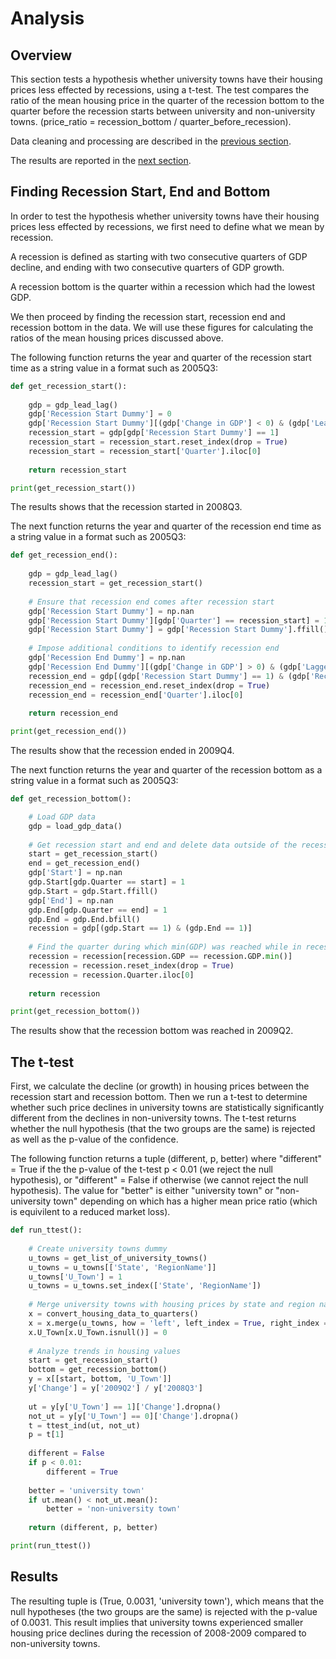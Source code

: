 # Analysis

## Overview 
This section tests a hypothesis whether university towns have their housing prices less effected by recessions, using a t-test. The test compares the ratio of the mean housing price in the quarter of the recession bottom to the quarter before the recession starts between university and non-university towns. (price_ratio = recession_bottom / quarter_before_recession).

Data cleaning and processing are described in the [previous section](https://eagronin.github.io/university-towns-prepare/).

The results are reported in the [next section](https://eagronin.github.io/university-towns-report/).

## Finding Recession Start, End and Bottom

In order to test the hypothesis whether university towns have their housing prices less effected by recessions, we first need to define what we mean by recession. 

A recession is defined as starting with two consecutive quarters of GDP decline, and ending with two consecutive quarters of GDP growth.  

A recession bottom is the quarter within a recession which had the lowest GDP.

We then proceed by finding the recession start, recession end and recession bottom in the data.  We will use these figures for calculating the ratios of the mean housing prices discussed above.

The following function returns the year and quarter of the recession start time as a string value in a format such as 2005Q3:

```python
def get_recession_start():
    
    gdp = gdp_lead_lag()
    gdp['Recession Start Dummy'] = 0
    gdp['Recession Start Dummy'][(gdp['Change in GDP'] < 0) & (gdp['Lead Change in GDP'] < 0)] = 1
    recession_start = gdp[gdp['Recession Start Dummy'] == 1]
    recession_start = recession_start.reset_index(drop = True)
    recession_start = recession_start['Quarter'].iloc[0]
    
    return recession_start

print(get_recession_start())
```

The results shows that the recession started in 2008Q3.

The next function returns the year and quarter of the recession end time as a string value in a format such as 2005Q3:

```python
def get_recession_end():
    
    gdp = gdp_lead_lag()
    recession_start = get_recession_start()    
    
    # Ensure that recession end comes after recession start
    gdp['Recession Start Dummy'] = np.nan
    gdp['Recession Start Dummy'][gdp['Quarter'] == recession_start] = 1
    gdp['Recession Start Dummy'] = gdp['Recession Start Dummy'].ffill()
    
    # Impose additional conditions to identify recession end
    gdp['Recession End Dummy'] = np.nan
    gdp['Recession End Dummy'][(gdp['Change in GDP'] > 0) & (gdp['Lagged Change in GDP'] > 0)] = 1
    recession_end = gdp[(gdp['Recession Start Dummy'] == 1) & (gdp['Recession End Dummy'] == 1)]
    recession_end = recession_end.reset_index(drop = True)
    recession_end = recession_end['Quarter'].iloc[0]
    
    return recession_end

print(get_recession_end())
```

The results show that the recession ended in 2009Q4.

The next function returns the year and quarter of the recession bottom as a string value in a format such as 2005Q3:

```python
def get_recession_bottom():

    # Load GDP data
    gdp = load_gdp_data()
    
    # Get recession start and end and delete data outside of the recession period
    start = get_recession_start()
    end = get_recession_end()
    gdp['Start'] = np.nan
    gdp.Start[gdp.Quarter == start] = 1
    gdp.Start = gdp.Start.ffill()
    gdp['End'] = np.nan
    gdp.End[gdp.Quarter == end] = 1
    gdp.End = gdp.End.bfill()
    recession = gdp[(gdp.Start == 1) & (gdp.End == 1)]
    
    # Find the quarter during which min(GDP) was reached while in recession
    recession = recession[recession.GDP == recession.GDP.min()]
    recession = recession.reset_index(drop = True)
    recession = recession.Quarter.iloc[0]
    
    return recession

print(get_recession_bottom())
```

The results show that the recession bottom was reached in 2009Q2.

## The t-test

First, we calculate the decline (or growth) in housing prices between the recession start and recession bottom. Then we run a t-test to determine whether such price declines in university towns are statistically significantly different from the declines in non-university towns.  The t-test returns whether the null hypothesis (that the two groups are the same) is rejected as well as the p-value of the confidence. 

The following function returns a tuple (different, p, better) where "different" = True if the the p-value of the t-test p < 0.01 (we reject the null hypothesis), or "different" = False if otherwise (we cannot reject the null hypothesis). The value for "better" is either "university town" or "non-university town" depending on which has a higher mean price ratio (which is equivilent to a reduced market loss).

```python
def run_ttest():   
    
    # Create university towns dummy
    u_towns = get_list_of_university_towns()
    u_towns = u_towns[['State', 'RegionName']]
    u_towns['U_Town'] = 1
    u_towns = u_towns.set_index(['State', 'RegionName'])
    
    # Merge university towns with housing prices by state and region name
    x = convert_housing_data_to_quarters()
    x = x.merge(u_towns, how = 'left', left_index = True, right_index = True)
    x.U_Town[x.U_Town.isnull()] = 0
    
    # Analyze trends in housing values
    start = get_recession_start()
    bottom = get_recession_bottom()
    y = x[[start, bottom, 'U_Town']]
    y['Change'] = y['2009Q2'] / y['2008Q3']
    
    ut = y[y['U_Town'] == 1]['Change'].dropna()
    not_ut = y[y['U_Town'] == 0]['Change'].dropna()
    t = ttest_ind(ut, not_ut)
    p = t[1]
    
    different = False
    if p < 0.01:
        different = True
    
    better = 'university town'
    if ut.mean() < not_ut.mean():
        better = 'non-university town'
        
    return (different, p, better)

print(run_ttest())
```

## Results

The resulting tuple is (True, 0.0031, 'university town'), which means that the null hypotheses (the two groups are the same) is rejected with the p-value of 0.0031.  This result implies that university towns experienced smaller housing price declines during the recession of 2008-2009 compared to non-university towns.
